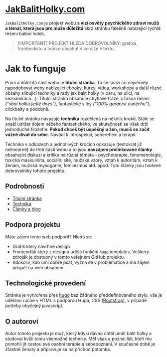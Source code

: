 # [JakBalitHolky.com](https://jakbalitholky.com)

`JakBalitHolky.com` je projekt webu **s vizí osvěty psychického zdraví mužů a témat, která jsou pro muže důležitá** skrz stránku falešně nabízející rychlé řešení balení holek.

> [!IMPORTANT] PROJEKT HLEDÁ DOBROVOLNÍKY: grafika, frontendistu a tvůrce obsahu! Více níže v textu.

# Jak to funguje

První a důležitá část webu je **titulní stránka**. Ta se snaží co nejvěrněji napodobovat weby nabízející ebooky, kurzy, videa, workshopy a další různé obsahy slibující techniky a rady jak balit holky (v baru, na ulici, na seznamkách...). Titulní stránka obsahuje chytlavé fráze, úžasná řešení *("sbal holku ještě dnes")*, fantastické sliby *("100% garance úspěchu")*, clickbaity a podobně.

Na titulní stránku navazuje **technika** rozdělená na několik kroků. Stále se snaží udržet dojem něčeho fantastického, ve skutečnosti se však drží jednoduché filozofie: **Pokud chceš být úspěšný u žen, musíš se začít vážně dívat do sebe.** Navádí k introspekci, sebereflexi a terapii.

Technika v odkazech a jednotlivých krocích odkazuje (tentokrát již nelineárně) do třetí části webu a to jsou **navzájem prolinkované články** obsahující diskuzi a kritiku na různá témata - psychoterapie, fenomenologie, toxická maskulinita, sociální sítě, mužské vzory, vztah k autoritám, vztah k ženám, mužská mysogonie, feminismus atd. apod. Tyto články jsou tvořené dobrovolníky tohoto projektu.

## Podrobnosti

- [Titulní stránka](readme/titulni-stranka.md)
- [Technika](readme/technika.md)
- [Články a blog](readme/clanky.md)

## Podpora projektu

Máte zájem tento web podpořit? Hledá se:

- Grafik který navrhne design
- Frontenďák který z designu udělá funkční `hugo` templates. Veškerý zdroják je dostupný v tomto veřejném GitHub projektu.
- Kdokoliv, kdo umí dobře psát, vyzná se v problematice a má zájem přispět na web obsahem.

## Technologické provedení

Stránka je vytvořena přes [hugo](https://gohugo.io/) bez žádného předdefinovaného stylu, vše je uděláno ručně v HTML s podporou Huga, CSS ([Bootstrap](https://getbootstrap.com/)), v případě potřeby obyčejný javascript.

## O autorovi

Autor tohoto projektu je muž, který kdysi dávno chtěl umět balit holky a studoval kvůli tomu všemožné techniky. Měl však  a poznal lidi, kteří mu pomohli jít cestou své osobní terapie a sebepoznání. V současné době je šťastně ženatý a připravuje se na příchod potomka.